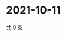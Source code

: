 # 2021-10-11

共 0 条

<!-- BEGIN WEIBO -->
<!-- 最后更新时间 Mon Oct 11 2021 05:07:11 GMT+0800 (China Standard Time) -->

<!-- END WEIBO -->
